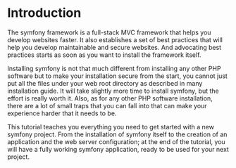 Introduction
============

The symfony framework is a full-stack MVC framework that helps you develop
websites faster. It also establishes a set of best practices that will help
you develop maintainable and secure websites. And advocating best practices
starts as soon as you want to install the framework itself.

Installing symfony is not that much different from installing any other PHP
software but to make your installation secure from the start, you cannot just
put all the files under your web root directory as described in many
installation guide. It will take slightly more time to install symfony, but
the effort is really worth it. Also, as for any other PHP software
installation, there are a lot of small traps that you can fall into that can
make your experience harder that it needs to be.

This tutorial teaches you everything you need to get started with a new
symfony project. From the installation of symfony itself to the creation of an
application and the web server configuration; at the end of the tutorial, you
will have a fully working symfony application, ready to be used for your next
project.
